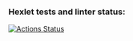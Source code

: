 ### Hexlet tests and linter status:
[![Actions Status](https://github.com/tofuoverdose/devops-for-programmers-project-74/workflows/hexlet-check/badge.svg)](https://github.com/tofuoverdose/devops-for-programmers-project-74/actions)